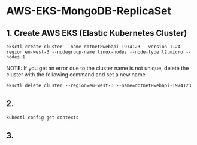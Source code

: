 # AWS-EKS-MongoDB-ReplicaSet

## 1. Create AWS EKS (Elastic Kubernetes Cluster)

```
eksctl create cluster --name dotnet8webapi-1974123 --version 1.24 --region eu-west-3 --nodegroup-name linux-nodes --node-type t2.micro --nodes 1
```

NOTE: If you get an error due to the cluster name is not unique, delete the cluster with the following command and set a new name 

```
eksctl delete cluster --region=eu-west-3 --name=dotnet8webapi-1974123
```

## 2. 

```
kubectl config get-contexts
```

## 3. 




